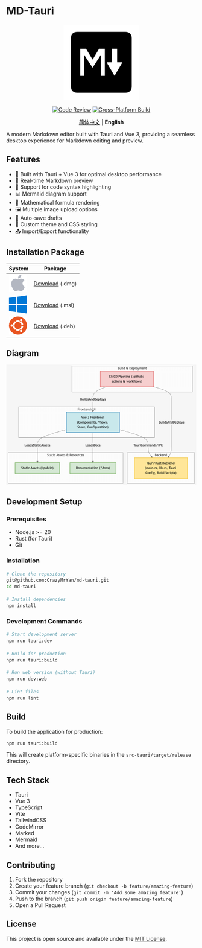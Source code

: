 # MD-Tauri

<div align="center">
  <img src="./public/assets/images/logo-2.png" alt="MD-Tauri Logo" width="200">
</div>

<div align="center">

[![Code Review](https://github.com/CrazyMrYan/md-tauri/actions/workflows/code-review.yml/badge.svg)](https://github.com/CrazyMrYan/md-tauri/actions/workflows/code-review.yml)
[![Cross-Platform Build](https://github.com/CrazyMrYan/md-tauri/actions/workflows/cross-platform-build.yml/badge.svg)](https://github.com/CrazyMrYan/md-tauri/actions/workflows/cross-platform-build.yml)

[简体中文](README.md) | **English**

</div>

A modern Markdown editor built with Tauri and Vue 3, providing a seamless desktop experience for Markdown editing and preview.

## Features

- 🚀 Built with Tauri + Vue 3 for optimal desktop performance
- 📝 Real-time Markdown preview
- 🎨 Support for code syntax highlighting
- 📊 Mermaid diagram support
- 🧮 Mathematical formula rendering
- 🖼️ Multiple image upload options
- 💾 Auto-save drafts
- 🎯 Custom theme and CSS styling
- 📤 Import/Export functionality

## Installation Package

| System                                 | Package                                                                                 |
| -------------------------------------- | --------------------------------------------------------------------------------------- |
| ![](./public/assets/icons/macos.png)   | [Download](https://github.com/CrazyMrYan/md-tauri/releases/latest) (.dmg)             |
| ![](./public/assets/icons/windows.png) | [Download](https://github.com/CrazyMrYan/md-tauri/releases/latest) (.msi)             |
| ![](./public/assets/icons/ubuntu.png)  | [Download](https://github.com/CrazyMrYan/md-tauri/releases/latest) (.deb)             |

## Diagram

![Diagram](./public/diagram.png)

## Development Setup

### Prerequisites

- Node.js >= 20
- Rust (for Tauri)
- Git

### Installation

```bash
# Clone the repository
git@github.com:CrazyMrYan/md-tauri.git
cd md-tauri

# Install dependencies
npm install
```

### Development Commands

```bash
# Start development server
npm run tauri:dev

# Build for production
npm run tauri:build

# Run web version (without Tauri)
npm run dev:web

# Lint files
npm run lint
```

## Build

To build the application for production:

```bash
npm run tauri:build
```

This will create platform-specific binaries in the `src-tauri/target/release` directory.

## Tech Stack

- Tauri
- Vue 3
- TypeScript
- Vite
- TailwindCSS
- CodeMirror
- Marked
- Mermaid
- And more...

## Contributing

1. Fork the repository
2. Create your feature branch (`git checkout -b feature/amazing-feature`)
3. Commit your changes (`git commit -m 'Add some amazing feature'`)
4. Push to the branch (`git push origin feature/amazing-feature`)
5. Open a Pull Request

## License

This project is open source and available under the [MIT License](LICENSE). 